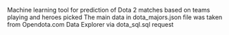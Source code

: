 Machine learning tool for prediction of Dota 2 matches based on teams playing and heroes picked
The main data in dota_majors.json file was taken from Opendota.com Data Explorer via dota_sql.sql request
